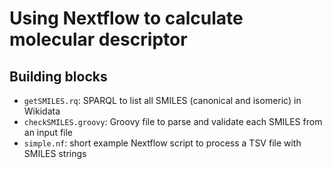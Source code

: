 # Using Nextflow to calculate molecular descriptor

## Building blocks

- `getSMILES.rq`: SPARQL to list all SMILES (canonical and isomeric) in Wikidata
- `checkSMILES.groovy`: Groovy file to parse and validate each SMILES from an input file
- `simple.nf`: short example Nextflow script to process a TSV file with SMILES strings
